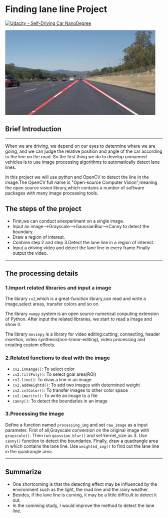 # **Finding lane line Project** 
[![Udacity - Self-Driving Car NanoDegree](https://s3.amazonaws.com/udacity-sdc/github/shield-carnd.svg)](http://www.udacity.com/drive)

<img src="examples/laneLines_thirdPass.jpg" width="480" alt="Combined Image" />

## Brief Introduction
---
When we are driving, we depend on our eyes to determine where we are going, and we can judge the relative position and angle of the car according to the line on the road. So the first thing we do to develop unmanned vehicles is to use image processing algorithms to automatically detect lane lines.

In this project we will use python and OpenCV to detect the line in the image.The OpenCV full name is "Open-source Computer Vision",meaning the open source vision library,which contains a number of software packages with many image processing tools.

## The steps of the project

* First,we can conduct anexperiment on a single image.
* Input an image-->Grayscale-->GaussianBlur-->Canny to detect the boundary.
* Draw a region of interest.
* Conbine step 2 and step 3.Detect the lane line in a region of interest.
* Input a driving video and detect the lane line in every frame.Finally output the video.

---

## The processing details

### 1.Import related libraries and input a image

The library `cv2`,which is a great-function library,can read and write a image,select areas, transfer colors and so on. 

The library `numpy` system is an open source numerical conputing extension of Python. After input the related libraries, we start to read a image and show it.

The library `moviepy` is a library for video editing:cutting, connecting, header insertion, video synthesis(non-linear-editing), video processing and creating custom effects.

### 2.Related functions to deal with the image

* `cv2.inRange()`: To select color
* `cv2.fillPoly()`: To select goal area(ROI)
* `cv2.line()`: To draw a line in an image
* `cv2.addWeightd()`: To add two images with determined weight
* `cv2.cvtColor()`: To transfer images to other color space
* `cv2.imwrite()`: To write an image to a file
* `canny()`: To detect the boundaries in an image

### 3.Processing the image

Define a function named `processing_img` and set `raw_image` as a input parameter. 
First of all,Grayscale conversion on the original image with `grayscale()`. Then run `gaussian_blur()` and set kernel_size as 3. Use `canny()` function to detect the boundaries.
Finally, draw a quadrangle area in which contains the lane line. Use `weighted_img()` to find out the lane line in the quadrangle area.

---

## Summarize

* One shortcoming is that the detecting effect may be influenced by the environment such as the light, the road line and the rainy weather.
* Besides, if the lane line is curving, it may be a little difficult to detect it out.
* In the comming study, I would improve the method to detect the lane line.
